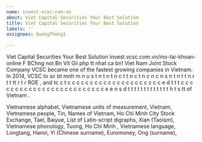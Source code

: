 ```yaml
---
name: invest-vcsc-com-vn
about: Viet Capital Securities Your Best Solution
title: Viet Capital Securities Your Best Solution
labels: ''
assignees: QuangThong1

---
```


Viet Capital Securities Your Best Solution
  invest.vcsc.com.vn/mo-tai-khoan-online
 F BChng not Bn Vit Gii php tt nhat ca bn!  Viet Nam Joint Stock Company VCSC became one of the fastest growing companies in Vietnam.  In 2014, VCSC to sc bt mnh m n u s t n t n t n c t t n c t n c n c n s n t n t t n r t t tt r t r ROE , and tc c t c c c c c c c c c c c c c c c c c c c c c e d t t t c c c c c c c c c c c c c c c c c c c c c c c c c e e n s d t t t t t t t t t t t t t h t s tt of Vietnam .

 Vietnamese alphabet, Vietnamese units of measurement, Vietnam, Vietnamese people, Tin, Names of Vietnam, Ho Chi Minh City Stock Exchange, Tael, Baiyue, List of Latin-script digraphs, Xian (Taoism), Vietnamese phonology, Tuong, Ho Chi Minh  , Vietnamese language, Longtang, Hanoi, Yi (Chinese surname), Euromoney, Ong (surname),
